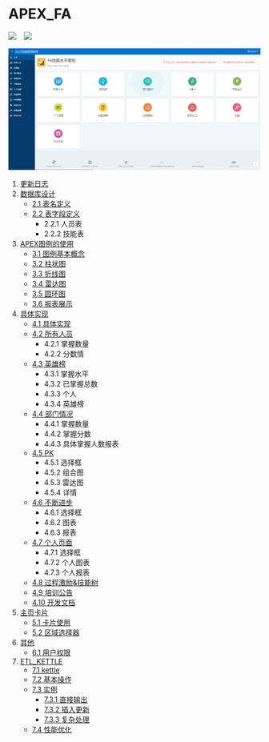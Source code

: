 # APEX_FA

![](https://img.shields.io/badge/author-%E7%8E%8B%20%E7%A3%8A-red.svg)   &ensp; ![](https://img.shields.io/github/commit-activity/y/397179459/APEX_FA.svg)

![](https://github.com/397179459/APEX_FA/blob/master/img/1.apex_img/home.PNG)
1. [更新日志](https://github.com/397179459/APEX_FA/blob/master/1.%E6%9B%B4%E6%96%B0%E6%97%A5%E5%BF%97/%E6%9B%B4%E6%96%B0.md)
2. [数据库设计](https://github.com/397179459/APEX_FA/tree/master/2.%E6%95%B0%E6%8D%AE%E5%BA%93%E8%AE%BE%E8%AE%A1)
    * [2.1 表名定义](https://github.com/397179459/APEX_FA/blob/master/2.%E6%95%B0%E6%8D%AE%E5%BA%93%E8%AE%BE%E8%AE%A1/2.1%E8%A1%A8%E5%90%8D%E5%AE%9A%E4%B9%89.md)
    * [2.2 表字段定义](https://github.com/397179459/APEX_FA/blob/master/2.%E6%95%B0%E6%8D%AE%E5%BA%93%E8%AE%BE%E8%AE%A1/2.2%E8%A1%A8%E5%AD%97%E6%AE%B5%E5%AE%9A%E4%B9%89.md)
        * 2.2.1 人员表
        * 2.2.2 技能表
3. [APEX图例的使用](https://github.com/397179459/APEX_FA/tree/master/3.APEX%E5%9B%BE%E4%BE%8B%E7%9A%84%E4%BD%BF%E7%94%A8)
    * [3.1 图例基本概念](https://github.com/397179459/APEX_FA/blob/master/3.APEX%E5%9B%BE%E4%BE%8B%E7%9A%84%E4%BD%BF%E7%94%A8/3.1%E5%9B%BE%E4%BE%8B%E5%9F%BA%E6%9C%AC%E6%A6%82%E5%BF%B5.md)
    * [3.2 柱状图](https://github.com/397179459/APEX_FA/blob/master/3.APEX%E5%9B%BE%E4%BE%8B%E7%9A%84%E4%BD%BF%E7%94%A8/3.2%E6%9F%B1%E7%8A%B6%E5%9B%BE.md)
    * [3.3 折线图](https://github.com/397179459/APEX_FA/blob/master/3.APEX%E5%9B%BE%E4%BE%8B%E7%9A%84%E4%BD%BF%E7%94%A8/3.3%E6%8A%98%E7%BA%BF%E5%9B%BE.md)
    * [3.4 雷达图](https://github.com/397179459/APEX_FA/blob/master/3.APEX%E5%9B%BE%E4%BE%8B%E7%9A%84%E4%BD%BF%E7%94%A8/3.4%E9%9B%B7%E8%BE%BE%E5%9B%BE.md)
    * [3.5 圆环图](https://github.com/397179459/APEX_FA/blob/master/3.APEX%E5%9B%BE%E4%BE%8B%E7%9A%84%E4%BD%BF%E7%94%A8/3.5%E5%9C%86%E7%8E%AF%E5%9B%BE.md)
    * [3.6 报表展示](https://github.com/397179459/APEX_FA/blob/master/3.APEX%E5%9B%BE%E4%BE%8B%E7%9A%84%E4%BD%BF%E7%94%A8/3.6%E6%8A%A5%E8%A1%A8%E5%B1%95%E7%A4%BA.md)
4. [具体实现](https://github.com/397179459/APEX_FA/tree/master/4.%E5%85%B7%E4%BD%93%E5%AE%9E%E7%8E%B0)
    * [4.1 具体实现](https://github.com/397179459/APEX_FA/blob/master/4.%E5%85%B7%E4%BD%93%E5%AE%9E%E7%8E%B0/4.1%E5%85%B7%E4%BD%93%E5%AE%9E%E7%8E%B0.md)
    * [4.2 所有人员](https://github.com/397179459/APEX_FA/blob/master/4.%E5%85%B7%E4%BD%93%E5%AE%9E%E7%8E%B0/4.2%E6%89%80%E6%9C%89%E4%BA%BA%E5%91%98.md)
        * 4.2.1 掌握数量
        * 4.2.2 分数情
    * [4.3 英雄榜](https://github.com/397179459/APEX_FA/blob/master/4.%E5%85%B7%E4%BD%93%E5%AE%9E%E7%8E%B0/4.3%E8%8B%B1%E9%9B%84%E6%A6%9C.md)
        * 4.3.1 掌握水平
        * 4.3.2 已掌握总数
        * 4.3.3 个人
        * 4.3.4 英雄榜
    * [4.4 部门情况](https://github.com/397179459/APEX_FA/blob/master/4.%E5%85%B7%E4%BD%93%E5%AE%9E%E7%8E%B0/4.4%E9%83%A8%E9%97%A8%E6%83%85%E5%86%B5.md)
        * 4.4.1 掌握数量
        * 4.4.2 掌握分数
        * 4.4.3 具体掌握人数报表
    * [4.5 PK](https://github.com/397179459/APEX_FA/blob/master/4.%E5%85%B7%E4%BD%93%E5%AE%9E%E7%8E%B0/4.5PK.md)
        * 4.5.1 选择框
        * 4.5.2 组合图
        * 4.5.3 雷达图
        * 4.5.4 详情
    * [4.6 不断进步](https://github.com/397179459/APEX_FA/blob/master/4.%E5%85%B7%E4%BD%93%E5%AE%9E%E7%8E%B0/4.6%E4%B8%8D%E6%96%AD%E8%BF%9B%E6%AD%A5.md)
        * 4.6.1 选择框
        * 4.6.2 图表
        * 4.6.3 报表
    * [4.7 个人页面](https://github.com/397179459/APEX_FA/blob/master/4.%E5%85%B7%E4%BD%93%E5%AE%9E%E7%8E%B0/4.7%E4%B8%AA%E4%BA%BA%E9%A1%B5%E9%9D%A2.md)
        * 4.7.1 选择框
        * 4.7.2 个人图表
        * 4.7.3 个人报表
    * [4.8 过程激励&技能树](https://github.com/397179459/ORACLE_APEX_FA/blob/master/4.%E5%85%B7%E4%BD%93%E5%AE%9E%E7%8E%B0/4.8%E8%BF%87%E7%A8%8B%E6%BF%80%E5%8A%B1%26%E6%8A%80%E8%83%BD%E6%A0%91.md)
    * [4.9 培训公告](https://github.com/397179459/APEX_FA/blob/master/4.%E5%85%B7%E4%BD%93%E5%AE%9E%E7%8E%B0/4.9%E5%9F%B9%E8%AE%AD%E5%85%AC%E5%91%8A.md)
    * [4.10 开发文档](https://github.com/397179459/APEX_FA/blob/master/4.%E5%85%B7%E4%BD%93%E5%AE%9E%E7%8E%B0/4.10%E5%BC%80%E5%8F%91%E6%96%87%E6%A1%A3.md)
5. [主页卡片](https://github.com/397179459/APEX_FA/tree/master/5.%E4%B8%BB%E9%A1%B5%E5%8D%A1%E7%89%87)
    * [5.1 卡片使用](https://github.com/397179459/APEX_FA/blob/master/5.%E4%B8%BB%E9%A1%B5%E5%8D%A1%E7%89%87/5.1%E5%8D%A1%E7%89%87%E4%BD%BF%E7%94%A8.md)
    * [5.2 区域选择器](https://github.com/397179459/APEX_FA/blob/master/5.%E4%B8%BB%E9%A1%B5%E5%8D%A1%E7%89%87/5.2%E5%8C%BA%E5%9F%9F%E9%80%89%E6%8B%A9%E5%99%A8%E4%BD%BF%E7%94%A8.md)
6. [其他](https://github.com/397179459/APEX_FA/tree/master/6.%E5%85%B6%E4%BB%96)
    * [6.1 用户权限](https://github.com/397179459/APEX_FA/blob/master/6.%E5%85%B6%E4%BB%96/6.1%E6%8C%87%E5%AE%9A%E7%94%A8%E6%88%B7%E8%AE%BE%E7%BD%AE%E6%9D%83%E9%99%90.md)
7. [ETL_KETTLE](https://github.com/397179459/APEX_FA/tree/master/7.ETL_kettle)
    * [7.1 kettle](https://github.com/397179459/APEX_FA/blob/master/7.ETL_kettle/7.1kettle.md)
    * [7.2 基本操作](https://github.com/397179459/APEX_FA/blob/master/7.ETL_kettle/7.2%E5%9F%BA%E6%9C%AC%E6%93%8D%E4%BD%9C.md)
    * [7.3 实例](https://github.com/397179459/APEX_FA/blob/master/7.ETL_kettle/7.3.1%E5%AE%9E%E4%BE%8B_%E7%9B%B4%E6%8E%A5%E8%BE%93%E5%87%BA.md)
        * [7.3.1 直接输出](https://github.com/397179459/APEX_FA/blob/master/7.ETL_kettle/7.3.1%E5%AE%9E%E4%BE%8B_%E7%9B%B4%E6%8E%A5%E8%BE%93%E5%87%BA.md)
        * [7.3.2 插入更新](https://github.com/397179459/APEX_FA/blob/master/7.ETL_kettle/7.3.2%E5%AE%9E%E4%BE%8B_%E6%8F%92%E5%85%A5%E6%9B%B4%E6%96%B0.md)
        * [7.3.3 复杂处理](https://github.com/397179459/APEX_FA/blob/master/7.ETL_kettle/7.3.3%E5%AE%9E%E4%BE%8B_%E5%A4%8D%E6%9D%82%E5%A4%84%E7%90%86.md)
    * [7.4 性能优化](https://github.com/397179459/APEX_FA/blob/master/7.ETL_kettle/7.4%E6%80%A7%E8%83%BD%E4%BC%98%E5%8C%96.md)